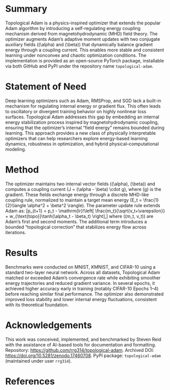 # Summary

Topological Adam is a physics-inspired optimizer that extends the
popular Adam algorithm by introducing a self-regulating energy coupling
mechanism derived from magnetohydrodynamic (MHD) field theory. The
optimizer augments Adam’s adaptive moment updates with two conjugate
auxiliary fields (\(\alpha\) and \(\beta\)) that dynamically balance
gradient energy through a coupling current. This enables more stable and
consistent learning under nonconvex and chaotic optimization conditions.
The implementation is provided as an open-source PyTorch package,
installable via both GitHub and PyPI under the repository name
`topological-adam`.

# Statement of Need

Deep learning optimizers such as Adam, RMSProp, and SGD lack a built-in
mechanism for regulating internal energy or gradient flux. This often
leads to oscillatory or divergent training behavior on highly nonlinear
loss surfaces. Topological Adam addresses this gap by embedding an
internal energy stabilization process inspired by magnetohydrodynamic
coupling, ensuring that the optimizer’s internal “field energy” remains
bounded during learning. This approach provides a new class of
physically interpretable optimizers that can help researchers explore
energy-based learning dynamics, robustness in optimization, and hybrid
physical–computational modeling.

# Method

The optimizer maintains two internal vector fields (\(\alpha\),
\(\beta\)) and computes a coupling current
\(J = (\alpha - \beta) \cdot g\), where \(g\) is the gradient. These
fields exchange energy through a discrete MHD-like coupling rule,
normalized to maintain a target mean energy
\(E_t = \frac{1}{2}\langle \alpha^2 + \beta^2 \rangle\). The parameter
update rule extends Adam as: \[p_{t+1} = p_t - \mathrm{lr}\!\left[
\frac{m_t}{\sqrt{v_t+\varepsilon}} + w_{\text{topo}}\tanh(\alpha_t - \beta_t)
\right],\] where \((m_t, v_t)\) are Adam’s first and second moments. The
additional term introduces a bounded “topological correction” that
stabilizes energy flow across iterations.

# Results

Benchmarks were conducted on MNIST, KMNIST, and CIFAR-10 using a
standard two-layer neural network. Across all datasets, Topological Adam
matched or exceeded Adam’s convergence rate while exhibiting smoother
energy trajectories and reduced gradient variance. In several epochs, it
achieved higher accuracy early in training (notably CIFAR-10 Epochs 1–4)
before reaching similar final performance. The optimizer also
demonstrated improved loss stability and lower internal energy
fluctuations, consistent with its theoretical foundation.

# Acknowledgements

This work was conceived, implemented, and benchmarked by Steven Reid
with the assistance of AI-based tools for documentation and formatting.
Repository: <https://github.com/rrg314/topological-adam>. Archived DOI:
<https://doi.org/10.5281/zenodo.17460708>. PyPI package:
`topological-adam` (maintained under user `rrg314`).

# References
